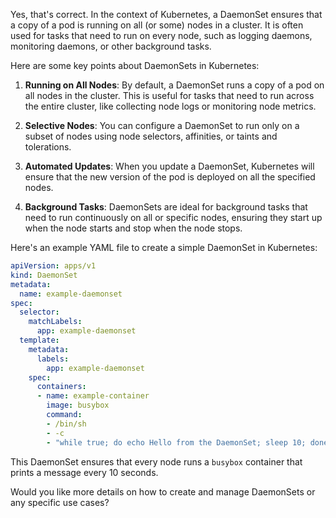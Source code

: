 Yes, that's correct. In the context of Kubernetes, a DaemonSet ensures that a copy of a pod is running on all (or some) nodes in a cluster. It is often used for tasks that need to run on every node, such as logging daemons, monitoring daemons, or other background tasks. 

Here are some key points about DaemonSets in Kubernetes:

1. **Running on All Nodes**: By default, a DaemonSet runs a copy of a pod on all nodes in the cluster. This is useful for tasks that need to run across the entire cluster, like collecting node logs or monitoring node metrics.

2. **Selective Nodes**: You can configure a DaemonSet to run only on a subset of nodes using node selectors, affinities, or taints and tolerations.

3. **Automated Updates**: When you update a DaemonSet, Kubernetes will ensure that the new version of the pod is deployed on all the specified nodes.

4. **Background Tasks**: DaemonSets are ideal for background tasks that need to run continuously on all or specific nodes, ensuring they start up when the node starts and stop when the node stops.

Here's an example YAML file to create a simple DaemonSet in Kubernetes:

```yaml
apiVersion: apps/v1
kind: DaemonSet
metadata:
  name: example-daemonset
spec:
  selector:
    matchLabels:
      app: example-daemonset
  template:
    metadata:
      labels:
        app: example-daemonset
    spec:
      containers:
      - name: example-container
        image: busybox
        command:
        - /bin/sh
        - -c
        - "while true; do echo Hello from the DaemonSet; sleep 10; done"
```

This DaemonSet ensures that every node runs a `busybox` container that prints a message every 10 seconds.

Would you like more details on how to create and manage DaemonSets or any specific use cases?
